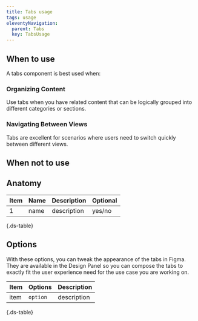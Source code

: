 ```yaml
---
title: Tabs usage
tags: usage
eleventyNavigation:
  parent: Tabs
  key: TabsUsage
---
```

<section>

## When to use
A tabs component is best used when:

### Organizing Content
Use tabs when you have related content that can be logically grouped into different categories or sections.

### Navigating Between Views
Tabs are excellent for scenarios where users need to switch quickly between different views.

</section>

<section>

## When not to use


</section>

<section>

## Anatomy

<div class="ds-table-wrapper">

|Item|Name| Description | Optional|
|-|-|-|-|
|1|name	|description|yes/no|

{.ds-table}

</div>

</section>

<section>

## Options

With these options, you can tweak the appearance of the tabs in Figma. They are available in the Design Panel so you can compose the tabs to exactly fit the user experience need for the use case you are working on.

<div class="ds-table-wrapper">

|Item|Options|Description|
|-|-|-|
|item|`option`|description |

{.ds-table}

</div>

</section>
